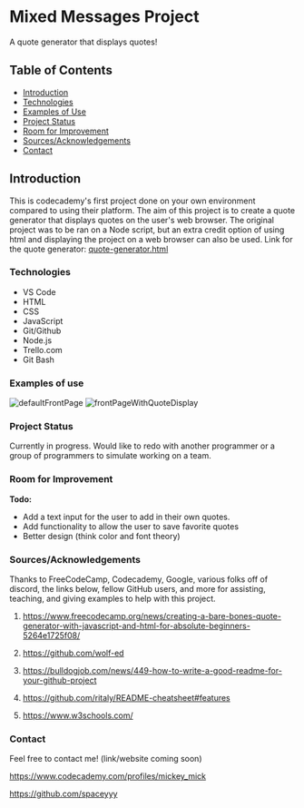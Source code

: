 # Mixed Messages Project

A quote generator that displays quotes!

## Table of Contents

+ [Introduction](https://github.com/spaceyyy/Mixed-Messages-Project#introduction)
+ [Technologies](https://github.com/spaceyyy/Mixed-Messages-Project#technologies)
+ [Examples of Use](https://github.com/spaceyyy/Mixed-Messages-Project#examples-of-use)
+ [Project Status](https://github.com/spaceyyy/Mixed-Messages-Project#project-status)
+ [Room for Improvement](https://github.com/spaceyyy/Mixed-Messages-Project#room-for-improvement)
+ [Sources/Acknowledgements](https://github.com/spaceyyy/Mixed-Messages-Project#sourcesacknowledgements)
+ [Contact](https://github.com/spaceyyy/Mixed-Messages-Project#contact)

## Introduction

This is codecademy's first project done on your own environment compared to using their platform. The aim of this project is to create a quote generator that displays quotes on the user's web browser. The original project was to be ran on a Node script, but an extra credit option of using html and displaying the project on a web browser can also be used. Link for the quote generator: [quote-generator.html](https://spaceyyy.github.io/Mixed-Messages-Project/index.html)

### Technologies

+ VS Code
+ HTML
+ CSS
+ JavaScript
+ Git/Github
+ Node.js
+ Trello.com
+ Git Bash

### Examples of use

![defaultFrontPage](https://user-images.githubusercontent.com/18295073/138616475-da250017-125b-43ce-8a15-643d3c47ef2a.PNG)
![frontPageWithQuoteDisplay](https://user-images.githubusercontent.com/18295073/138616482-b1e5f20d-2836-4396-bfab-027be3941ce9.PNG)


### Project Status

Currently in progress. Would like to redo with another programmer or a group of programmers to simulate working on a team.

### Room for Improvement

__Todo:__  
+ Add a text input for the user to add in their own quotes.
+ Add functionality to allow the user to save favorite quotes
+ Better design (think color and font theory)

### Sources/Acknowledgements

Thanks to FreeCodeCamp, Codecademy, Google, various folks off of discord, the links below, fellow GitHub users, and more for assisting, teaching, and giving examples to help with this project.

1. https://www.freecodecamp.org/news/creating-a-bare-bones-quote-generator-with-javascript-and-html-for-absolute-beginners-5264e1725f08/

2. https://github.com/wolf-ed

3. https://bulldogjob.com/news/449-how-to-write-a-good-readme-for-your-github-project

4. https://github.com/ritaly/README-cheatsheet#features

5. https://www.w3schools.com/


### Contact

Feel free to contact me! (link/website coming soon)

https://www.codecademy.com/profiles/mickey_mick

https://github.com/spaceyyy


